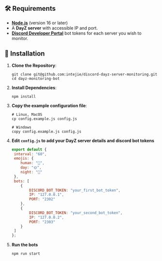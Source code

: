 ## 🛠️ Requirements

- **[Node.js](https://nodejs.org/)** (version 16 or later)
- A **DayZ server** with accessible IP and port.
- **[Discord Developer Portal](https://discord.com/developers/applications)** bot tokens for each server you wish to monitor.

## 📂 Installation

1. **Clone the Repository**:
   ```
   git clone git@github.com:intejie/discord-dayz-server-monitoring.git  
   cd dayz-monitoring-bot  
   ```

2. **Install Dependencies**:
   ```
   npm install
   ```

3. **Copy the example configuration file**:
    ```
   # Linux, MacOS
   cp config.example.js config.js  
   
   # Windows
   copy config.example.js config.js
   ```

4. **Edit `config.js` to add your DayZ server details and discord bot tokens**
    ```js
    export default {  
     interval: "60",  
     emojis: {  
        human: "👤",  
        day: "🌞",  
        night: "🌙"  
     },  
     bots: [  
        {  
            DISCORD_BOT_TOKEN: "your_first_bot_token",  
            IP: "127.0.0.1",  
            PORT: "2302"  
        },  
        {  
            DISCORD_BOT_TOKEN: "your_second_bot_token",  
            IP: "127.0.0.2",  
            PORT: "2303"  
        }  
     ]  
    };
    ```

5. **Run the bots**
    ```
    npm run start
    ```